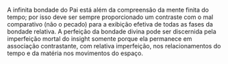 ﻿A infinita bondade do Pai está além da compreensão da mente finita do tempo; por isso deve ser sempre proporcionado um contraste com o mal comparativo (não o pecado) para a exibição efetiva de todas as fases da bondade relativa. A perfeição da bondade divina pode ser discernida pela imperfeição mortal do insight somente porque ela permanece em associação contrastante, com relativa imperfeição, nos relacionamentos do tempo e da matéria nos movimentos do espaço.
